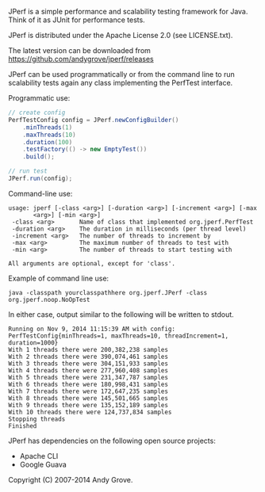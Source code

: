 JPerf is a simple performance and scalability testing framework for Java. Think of it as JUnit for performance tests.

JPerf is distributed under the Apache License 2.0 (see LICENSE.txt).

The latest version can be downloaded from https://github.com/andygrove/jperf/releases

JPerf can be used programmatically or from the command line to run scalability tests again any class 
implementing the PerfTest interface.

Programmatic use:

```java
// create config
PerfTestConfig config = JPerf.newConfigBuilder()
    .minThreads(1)
    .maxThreads(10)
    .duration(100)
    .testFactory(() -> new EmptyTest())
    .build();

// run test
JPerf.run(config);
```

Command-line use:

```
usage: jperf [-class <arg>] [-duration <arg>] [-increment <arg>] [-max
       <arg>] [-min <arg>]
 -class <arg>       Name of class that implemented org.jperf.PerfTest
 -duration <arg>    The duration in milliseconds (per thread level)
 -increment <arg>   The number of threads to increment by
 -max <arg>         The maximum number of threads to test with
 -min <arg>         The number of threads to start testing with

All arguments are optional, except for 'class'.
```

Example of command line use:

```
java -classpath yourclasspathhere org.jperf.JPerf -class org.jperf.noop.NoOpTest
```

In either case, output similar to the following will be written to stdout.

```
Running on Nov 9, 2014 11:15:39 AM with config: PerfTestConfig{minThreads=1, maxThreads=10, threadIncrement=1, duration=1000}
With 1 threads there were 200,382,238 samples
With 2 threads there were 390,074,461 samples
With 3 threads there were 304,151,933 samples
With 4 threads there were 277,960,408 samples
With 5 threads there were 231,347,787 samples
With 6 threads there were 180,998,431 samples
With 7 threads there were 172,647,235 samples
With 8 threads there were 145,501,665 samples
With 9 threads there were 135,152,189 samples
With 10 threads there were 124,737,834 samples
Stopping threads
Finished
```

JPerf has dependencies on the following open source projects:

- Apache CLI
- Google Guava

Copyright (C) 2007-2014 Andy Grove.
